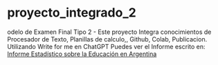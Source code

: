# proyecto_integrado_2
odelo de Examen Final Tipo 2 - Este proyecto Integra conocimientos de Procesador de Texto, Planillas de calculo,, Github, Colab, Publicacion.
Utilizando Write for me en ChatGPT Puedes ver el Informe escrito en: [Informe Estadístico sobre la Educación en Argentina](https://chatgpt.com/share/6736794f-3a2c-8007-bd4a-dd46240bd0e9) 
